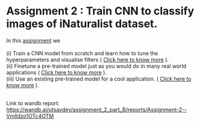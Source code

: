 # Assignment 2 : Train CNN to classify images of iNaturalist dataset. #
In this [assignment](https://wandb.ai/miteshk/assignments/reports/Assignment-2--Vmlldzo0NjA1MTU) we </br></br>
(i) Train a CNN model from scratch and learn how to tune the hyperparameters and visualise filters ( [Click here to know more](https://github.com/ArupDas15/Fundamentals_Of_Deep_Learning/tree/master/cs6910_assignment2/partA/README.md) ).</br>
(ii) Finetune a pre-trained model just as you would do in many real world applications ( [Click here to know more](https://github.com/ArupDas15/Fundamentals_Of_Deep_Learning/tree/master/cs6910_assignment2/partB/README.md) ).</br>
(iii) Use an existing pre-trained model for a cool application. ( [Click here to know more](https://github.com/ArupDas15/Fundamentals_Of_Deep_Learning/tree/master/cs6910_assignment2/partC/README.md) ). </br></br>

Link to wandb report: https://wandb.ai/utsavdey/assignment_2_part_B/reports/Assignment-2--Vmlldzo1OTc4OTM
